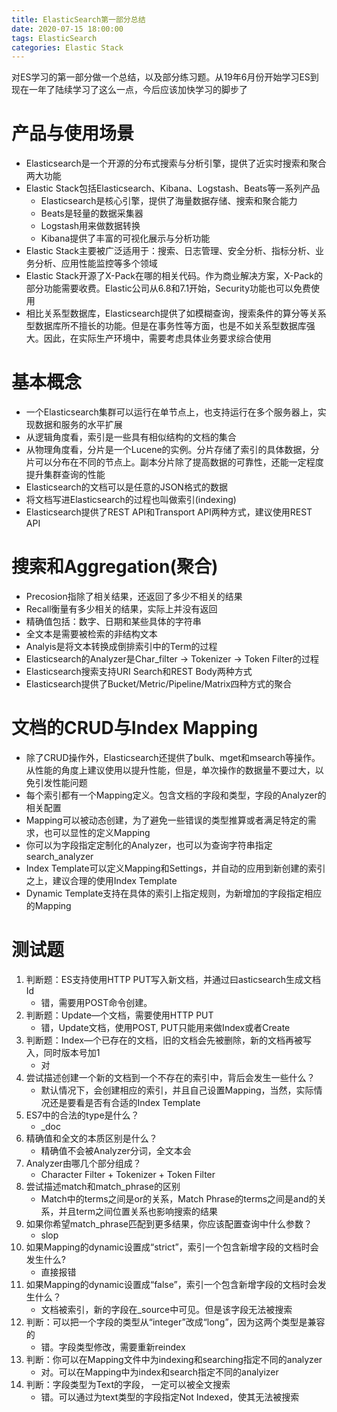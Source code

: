 ```yaml
---
title: ElasticSearch第一部分总结
date: 2020-07-15 18:00:00
tags: ElasticSearch
categories: Elastic Stack
---
```


对ES学习的第一部分做一个总结，以及部分练习题。从19年6月份开始学习ES到现在一年了陆续学习了这么一点，今后应该加快学习的脚步了
<!-- more -->

# 产品与使用场景
- Elasticsearch是一个开源的分布式搜索与分析引擎，提供了近实时搜索和聚合两大功能
- Elastic Stack包括Elasticsearch、Kibana、Logstash、Beats等一系列产品
    - Elasticsearch是核心引擎，提供了海量数据存储、搜索和聚合能力
    - Beats是轻量的数据采集器
    - Logstash用来做数据转换
    - Kibana提供了丰富的可视化展示与分析功能
- Elastic Stack主要被广泛适用于：搜索、日志管理、安全分析、指标分析、业务分析、应用性能监控等多个领域
- Elastic Stack开源了X-Pack在哪的相关代码。作为商业解决方案，X-Pack的部分功能需要收费。Elastic公司从6.8和7.1开始，Security功能也可以免费使用
- 相比关系型数据库，Elasticsearch提供了如模糊查询，搜索条件的算分等关系型数据库所不擅长的功能。但是在事务性等方面，也是不如关系型数据库强大。因此，在实际生产环境中，需要考虑具体业务要求综合使用

# 基本概念
- 一个Elasticsearch集群可以运行在单节点上，也支持运行在多个服务器上，实现数据和服务的水平扩展
- 从逻辑角度看，索引是一些具有相似结构的文档的集合
- 从物理角度看，分片是一个Lucene的实例。分片存储了索引的具体数据，分片可以分布在不同的节点上。副本分片除了提高数据的可靠性，还能一定程度提升集群查询的性能
- Elasticsearch的文档可以是任意的JSON格式的数据
- 将文档写进Elasticsearch的过程也叫做索引(indexing)
- Elasticsearch提供了REST API和Transport API两种方式，建议使用REST API

# 搜索和Aggregation(聚合)
- Precosion指除了相关结果，还返回了多少不相关的结果
- Recall衡量有多少相关的结果，实际上并没有返回
- 精确值包括：数字、日期和某些具体的字符串
- 全文本是需要被检索的非结构文本
- Analyis是将文本转换成倒排索引中的Term的过程
- Elasticsearch的Analyzer是Char_filter -> Tokenizer -> Token Filter的过程
- Elasticsearch搜索支持URI Search和REST Body两种方式
- Elasticsearch提供了Bucket/Metric/Pipeline/Matrix四种方式的聚合

# 文档的CRUD与Index Mapping
- 除了CRUD操作外，Elasticsearch还提供了bulk、mget和msearch等操作。从性能的角度上建议使用以提升性能，但是，单次操作的数据量不要过大，以免引发性能问题
- 每个索引都有一个Mapping定义。包含文档的字段和类型，字段的Analyzer的相关配置
- Mapping可以被动态创建，为了避免一些错误的类型推算或者满足特定的需求，也可以显性的定义Mapping
- 你可以为字段指定定制化的Analyzer，也可以为查询字符串指定search_analyzer
- Index Template可以定义Mapping和Settings，并自动的应用到新创建的索引之上，建议合理的使用Index Template
- Dynamic Template支持在具体的索引上指定规则，为新增加的字段指定相应的Mapping

# 测试题
1. 判断题：ES支持使用HTTP PUT写入新文档，并通过曰asticsearch生成文档Id
    - 错，需要用POST命令创建。
2. 判断题：Update—个文档，需要使用HTTP PUT
    - 错，Update文档，使用POST, PUT只能用来做Index或者Create
3. 判断题：Index—个已存在的文档，旧的文档会先被删除，新的文档再被写入，同时版本号加1
    - 对
4. 尝试描述创建一个新的文档到一个不存在的索引中，背后会发生一些什么？
    - 默认情况下，会创建相应的索引，并且自己设置Mapping，当然，实际情况还是要看是否有合适的Index Template
5. ES7中的合法的type是什么？
    - _doc
6. 精确值和全文的本质区别是什么？
    - 精确值不会被Analyzer分词，全文本会
7. Analyzer由哪几个部分组成？
    - Character Filter + Tokenizer + Token Filter
8. 尝试描述match和match_phrase的区别
    - Match中的terms之间是or的关系，Match Phrase的terms之间是and的关系，并且term之间位置关系也影响搜索的结果
9. 如果你希望match_phrase匹配到更多结果，你应该配置查询中什么参数？
    - slop
10. 如果Mapping的dynamic设置成“strict”，索引一个包含新增字段的文档时会发生什么?
    - 直接报错
11. 如果Mapping的dynamic设置成“false”，索引一个包含新增字段的文档时会发生什么？
    - 文档被索引，新的字段在_source中可见。但是该字段无法被搜索
12. 判断：可以把一个字段的类型从“integer”改成“long”，因为这两个类型是兼容的
    - 错。字段类型修改，需要重新reindex
13. 判断：你可以在Mapping文件中为indexing和searching指定不同的analyzer
    - 对。可以在Mapping中为index和search指定不同的analyizer
14. 判断：字段类型为Text的字段， 一定可以被全文搜索
    - 错。可以通过为text类型的字段指定Not Indexed，使其无法被搜索